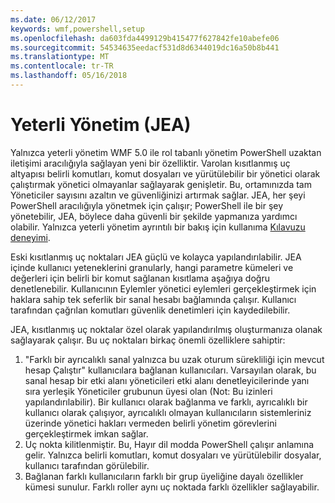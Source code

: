```yaml
---
ms.date: 06/12/2017
keywords: wmf,powershell,setup
ms.openlocfilehash: da603fda4499129b415477f627842fe10abefe06
ms.sourcegitcommit: 54534635eedacf531d8d6344019dc16a50b8b441
ms.translationtype: MT
ms.contentlocale: tr-TR
ms.lasthandoff: 05/16/2018
---
```

# <a name="just-enough-administration-jea"></a>Yeterli Yönetim (JEA)
Yalnızca yeterli yönetim WMF 5.0 ile rol tabanlı yönetim PowerShell uzaktan iletişimi aracılığıyla sağlayan yeni bir özelliktir.  Varolan kısıtlanmış uç altyapısı belirli komutları, komut dosyaları ve yürütülebilir bir yönetici olarak çalıştırmak yönetici olmayanlar sağlayarak genişletir.  Bu, ortamınızda tam Yöneticiler sayısını azaltın ve güvenliğinizi artırmak sağlar.  JEA, her şeyi PowerShell aracılığıyla yönetmek için çalışır; PowerShell ile bir şey yönetebilir, JEA, böylece daha güvenli bir şekilde yapmanıza yardımcı olabilir.  Yalnızca yeterli yönetim ayrıntılı bir bakış için kullanıma [Kılavuzu deneyimi](http://aka.ms/JEA).

Eski kısıtlanmış uç noktaları JEA güçlü ve kolayca yapılandırılabilir.  JEA içinde kullanıcı yeteneklerini granularly, hangi parametre kümeleri ve değerleri için belirli bir komut sağlanan kısıtlama aşağıya doğru denetlenebilir. Kullanıcının Eylemler yönetici eylemleri gerçekleştirmek için haklara sahip tek seferlik bir sanal hesabı bağlamında çalışır.  Kullanıcı tarafından çağrılan komutları güvenlik denetimleri için kaydedilebilir.

JEA, kısıtlanmış uç noktalar özel olarak yapılandırılmış oluşturmanıza olanak sağlayarak çalışır.  Bu uç noktaları birkaç önemli özelliklere sahiptir:

1. "Farklı bir ayrıcalıklı sanal yalnızca bu uzak oturum sürekliliği için mevcut hesap Çalıştır" kullanıcılara bağlanan kullanıcıları.  Varsayılan olarak, bu sanal hesap bir etki alanı yöneticileri etki alanı denetleyicilerinde yanı sıra yerleşik Yöneticiler grubunun üyesi olan (Not: Bu izinleri yapılandırılabilir). Bir kullanıcı olarak bağlanma ve farklı, ayrıcalıklı bir kullanıcı olarak çalışıyor, ayrıcalıklı olmayan kullanıcıların sistemleriniz üzerinde yönetici hakları vermeden belirli yönetim görevlerini gerçekleştirmek imkan sağlar.
2. Uç nokta kilitlenmiştir.  Bu, Hayır dil modda PowerShell çalışır anlamına gelir.  Yalnızca belirli komutları, komut dosyaları ve yürütülebilir dosyalar, kullanıcı tarafından görülebilir.
3. Bağlanan farklı kullanıcıların farklı bir grup üyeliğine dayalı özellikler kümesi sunulur.  Farklı roller aynı uç noktada farklı özellikler sağlayabilir.

